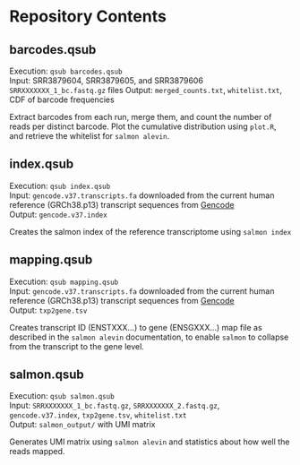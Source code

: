 # Repository Contents
## barcodes.qsub
Execution: `qsub barcodes.qsub`  
Input: SRR3879604, SRR3879605, and SRR3879606 `SRRXXXXXXX_1_bc.fastq.gz` files
Output: `merged_counts.txt`, `whitelist.txt`, CDF of barcode frequencies

Extract barcodes from each run, merge them, and count the	number of reads per distinct barcode.	Plot the cumulative distribution using `plot.R`, and retrieve the whitelist for `salmon alevin`.

## index.qsub
Execution: `qsub index.qsub`  
Input: `gencode.v37.transcripts.fa` downloaded from the current human reference (GRCh38.p13) transcript sequences from [Gencode](https://www.gencodegenes.org/human/)  
Output: `gencode.v37.index`

Creates the salmon index of the reference transcriptome using `salmon index`

## mapping.qsub
Execution: `qsub mapping.qsub`  
Input: `gencode.v37.transcripts.fa` downloaded from the current human reference (GRCh38.p13) transcript sequences from [Gencode](https://www.gencodegenes.org/human/)  
Output: `txp2gene.tsv`

Creates transcript ID (ENSTXXX…) to gene (ENSGXXX…) map file as described in the `salmon alevin` documentation, to enable `salmon` to collapse from the transcript to the gene level.

## salmon.qsub
Execution: `qsub salmon.qsub`  
Input: `SRRXXXXXXX_1_bc.fastq.gz`, `SRRXXXXXXX_2.fastq.gz`, `gencode.v37.index`, `txp2gene.tsv`, `whitelist.txt`  
Output: `salmon_output/` with UMI matrix

Generates UMI matrix using `salmon alevin` and statistics about how well the reads mapped.
